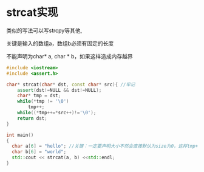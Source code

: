 # strcat实现

类似的写法可以写strcpy等其他,

关键是输入的数组a，数组b必须有固定的长度

不能声明为char\* a, char \* b，如果这样造成内存越界

```cpp
#include <iostream>
#include <assert.h>

char* strcat(char* dst, const char* src){ //牢记
    assert(dst!=NULL && dst!=NULL);
    char* tmp = dst;
    while(*tmp != '\0')
        tmp++;
    while((*tmp++=*src++)!='\0');
    return dst;
}

int main()
{
  char a[6] = "hello"; //关键：一定要声明大小不然会直接默认为size为0，这样tmp++就会数组越界，而且尺寸必须要多一位
  char b[6] = "world";
  std::cout << strcat(a, b) <<std::endl;
}
```

